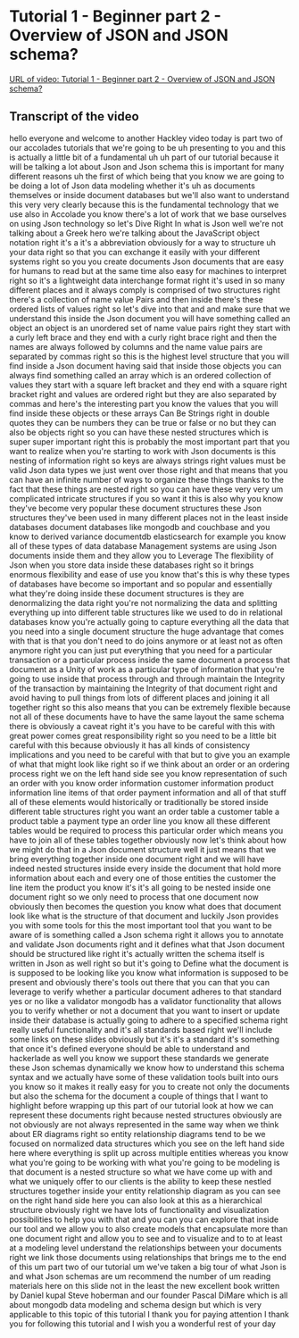 
# Tutorial 1 - Beginner part 2 - Overview of JSON and JSON schema?

[URL of video: Tutorial 1 - Beginner part 2 - Overview of JSON and JSON schema?](https://community.hackolade.com/slides/slide/part-2-overview-of-json-and-json-schema-4?fullscreen=1)

## Transcript of the video

hello everyone and welcome to another Hackley video today is part two of our accolades tutorials that we're going to be uh presenting to you and this is actually a little bit of a fundamental uh uh part of our tutorial because it will be talking a lot about Json and Json schema this is important for many different reasons uh the first of which being that you know we are going to be doing a lot of Json data modeling whether it's uh as documents themselves or inside document databases but we'll also want to understand this very very clearly because this is the fundamental technology that we use also in Accolade you know there's a lot of work that we base ourselves on using Json technology so let's Dive Right In what is Json well we're not talking about a Greek hero we're talking about the JavaScript object notation right it's a it's a abbreviation obviously for a way to structure uh your data right so that you can exchange it easily with your different systems right so you you create documents Json documents that are easy for humans to read but at the same time also easy for machines to interpret right so it's a lightweight data interchange format right it's used in so many different places and it always comply is comprised of two structures right there's a collection of name value Pairs and then inside there's these ordered lists of values right so let's dive into that and and make sure that we understand this inside the Json document you will have something called an object an object is an unordered set of name value pairs right they start with a curly left brace and they end with a curly right brace right and then the names are always followed by columns and the name value pairs are separated by commas right so this is the highest level structure that you will find inside a Json document having said that inside those objects you can always find something called an array which is an ordered collection of values they start with a square left bracket and they end with a square right bracket right and values are ordered right but they are also separated by commas and here's the interesting part you know the values that you will find inside these objects or these arrays Can Be Strings right in double quotes they can be numbers they can be true or false or no but they can also be objects right so you can have these nested structures which is super super important right this is probably the most important part that you want to realize when you're starting to work with Json documents is this nesting of information right so keys are always strings right values must be valid Json data types we just went over those right and that means that you can have an infinite number of ways to organize these things thanks to the fact that these things are nested right so you can have these very very um complicated intricate structures if you so want it this is also why you know they've become very popular these document structures these Json structures they've been used in many different places not in the least inside databases document databases like mongodb and couchbase and you know to derived variance documentdb elasticsearch for example you know all of these types of data database Management systems are using Json documents inside them and they allow you to Leverage The flexibility of Json when you store data inside these databases right so it brings enormous flexibility and ease of use you know that's this is why these types of databases have become so important and so popular and essentially what they're doing inside these document structures is they are denormalizing the data right you're not normalizing the data and splitting everything up into different table structures like we used to do in relational databases know you're actually going to capture everything all the data that you need into a single document structure the huge advantage that comes with that is that you don't need to do joins anymore or at least not as often anymore right you can just put everything that you need for a particular transaction or a particular process inside the same document a process that document as a Unity of work as a particular type of information that you're going to use inside that process through and through maintain the Integrity of the transaction by maintaining the Integrity of that document right and avoid having to pull things from lots of different places and joining it all together right so this also means that you can be extremely flexible because not all of these documents have to have the same layout the same schema there is obviously a caveat right it's you have to be careful with this with great power comes great responsibility right so you need to be a little bit careful with this because obviously it has all kinds of consistency implications and you need to be careful with that but to give you an example of what that might look like right so if we think about an order or an ordering process right we on the left hand side see you know representation of such an order with you know order information customer information product information line items of that order payment information and all of that stuff all of these elements would historically or traditionally be stored inside different table structures right you want an order table a customer table a product table a payment type an order line you know all these different tables would be required to process this particular order which means you have to join all of these tables together obviously now let's think about how we might do that in a Json document structure well it just means that we bring everything together inside one document right and we will have indeed nested structures inside every inside the document that hold more information about each and every one of those entities the customer the line item the product you know it's it's all going to be nested inside one document right so we only need to process that one document now obviously then becomes the question you know what does that document look like what is the structure of that document and luckily Json provides you with some tools for this the most important tool that you want to be aware of is something called a Json schema right it allows you to annotate and validate Json documents right and it defines what that Json document should be structured like right it's actually written the schema itself is written in Json as well right so but it's going to Define what the document is is supposed to be looking like you know what information is supposed to be present and obviously there's tools out there that you can that you can leverage to verify whether a particular document adheres to that standard yes or no like a validator mongodb has a validator functionality that allows you to verify whether or not a document that you want to insert or update inside their database is actually going to adhere to a specified schema right really useful functionality and it's all standards based right we'll include some links on these slides obviously but it's it's a standard it's something that once it's defined everyone should be able to understand and hackerlade as well you know we support these standards we generate these Json schemas dynamically we know how to understand this schema syntax and we actually have some of these validation tools built into ours you know so it makes it really easy for you to create not only the documents but also the schema for the document a couple of things that I want to highlight before wrapping up this part of our tutorial look at how we can represent these documents right because nested structures obviously are not obviously are not always represented in the same way when we think about ER diagrams right so entity relationship diagrams tend to be we focused on normalized data structures which you see on the left hand side here where everything is split up across multiple entities whereas you know what you're going to be working with what you're going to be modeling is that document is a nested structure so what we have come up with and what we uniquely offer to our clients is the ability to keep these nestled structures together inside your entity relationship diagram as you can see on the right hand side here you can also look at this as a hierarchical structure obviously right we have lots of functionality and visualization possibilities to help you with that and you can you can explore that inside our tool and we allow you to also create models that encapsulate more than one document right and allow you to see and to visualize and to to at least at a modeling level understand the relationships between your documents right we link those documents using relationships that brings me to the end of this um part two of our tutorial um we've taken a big tour of what Json is and what Json schemas are um recommend the number of um reading materials here on this slide not in the least the new excellent book written by Daniel kupal Steve hoberman and our founder Pascal DiMare which is all about mongodb data modeling and schema design but which is very applicable to this topic of this tutorial I thank you for paying attention I thank you for following this tutorial and I wish you a wonderful rest of your day